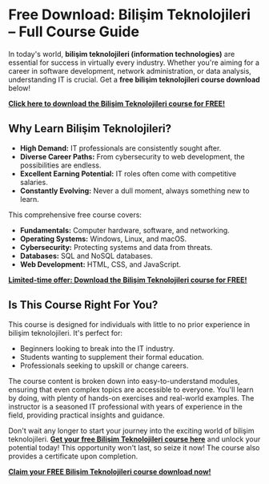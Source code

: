 # Free Download: Bilişim Teknolojileri – Full Course Guide

In today's world, **bilişim teknolojileri (information technologies)** are essential for success in virtually every industry. Whether you're aiming for a career in software development, network administration, or data analysis, understanding IT is crucial. Get a **free bilişim teknolojileri course download** below!

[**Click here to download the Bilişim Teknolojileri course for FREE!**](https://udemywork.com/bilisim-teknolojileri)

## Why Learn Bilişim Teknolojileri?

*   **High Demand:** IT professionals are consistently sought after.
*   **Diverse Career Paths:** From cybersecurity to web development, the possibilities are endless.
*   **Excellent Earning Potential:** IT roles often come with competitive salaries.
*   **Constantly Evolving:** Never a dull moment, always something new to learn.

This comprehensive free course covers:

*   **Fundamentals:** Computer hardware, software, and networking.
*   **Operating Systems:** Windows, Linux, and macOS.
*   **Cybersecurity:** Protecting systems and data from threats.
*   **Databases:** SQL and NoSQL databases.
*   **Web Development:** HTML, CSS, and JavaScript.

[**Limited-time offer: Download the Bilişim Teknolojileri course for FREE!**](https://udemywork.com/bilisim-teknolojileri)

## Is This Course Right For You?

This course is designed for individuals with little to no prior experience in bilişim teknolojileri. It's perfect for:

*   Beginners looking to break into the IT industry.
*   Students wanting to supplement their formal education.
*   Professionals seeking to upskill or change careers.

The course content is broken down into easy-to-understand modules, ensuring that even complex topics are accessible to everyone. You'll learn by doing, with plenty of hands-on exercises and real-world examples. The instructor is a seasoned IT professional with years of experience in the field, providing practical insights and guidance.

Don't wait any longer to start your journey into the exciting world of bilişim teknolojileri. **[Get your free Bilişim Teknolojileri course here](https://udemywork.com/bilisim-teknolojileri)** and unlock your potential today! This opportunity won't last, so seize it now! The course also provides a certificate upon completion.

[**Claim your FREE Bilişim Teknolojileri course download now!**](https://udemywork.com/bilisim-teknolojileri)

